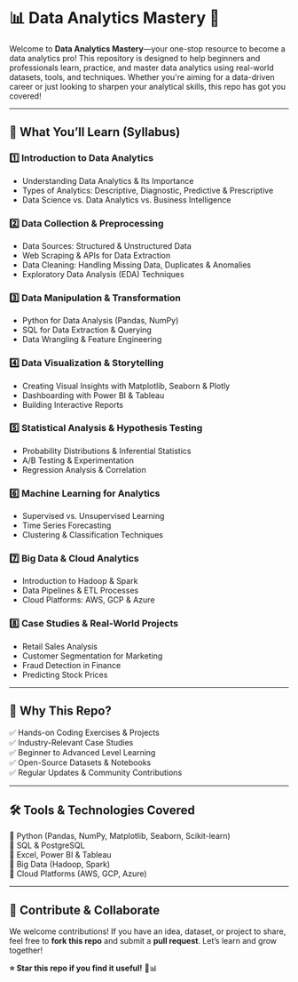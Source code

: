 # 📊 Data Analytics Mastery 🚀

Welcome to **Data Analytics Mastery**—your one-stop resource to become a data analytics pro! This repository is designed to help beginners and professionals learn, practice, and master data analytics using real-world datasets, tools, and techniques. Whether you're aiming for a data-driven career or just looking to sharpen your analytical skills, this repo has got you covered!

---

## 📌 What You’ll Learn (Syllabus)

### 1️⃣ Introduction to Data Analytics
- Understanding Data Analytics & Its Importance
- Types of Analytics: Descriptive, Diagnostic, Predictive & Prescriptive
- Data Science vs. Data Analytics vs. Business Intelligence

### 2️⃣ Data Collection & Preprocessing
- Data Sources: Structured & Unstructured Data
- Web Scraping & APIs for Data Extraction
- Data Cleaning: Handling Missing Data, Duplicates & Anomalies
- Exploratory Data Analysis (EDA) Techniques

### 3️⃣ Data Manipulation & Transformation
- Python for Data Analysis (Pandas, NumPy)
- SQL for Data Extraction & Querying
- Data Wrangling & Feature Engineering

### 4️⃣ Data Visualization & Storytelling
- Creating Visual Insights with Matplotlib, Seaborn & Plotly
- Dashboarding with Power BI & Tableau
- Building Interactive Reports

### 5️⃣ Statistical Analysis & Hypothesis Testing
- Probability Distributions & Inferential Statistics
- A/B Testing & Experimentation
- Regression Analysis & Correlation

### 6️⃣ Machine Learning for Analytics
- Supervised vs. Unsupervised Learning
- Time Series Forecasting
- Clustering & Classification Techniques

### 7️⃣ Big Data & Cloud Analytics
- Introduction to Hadoop & Spark
- Data Pipelines & ETL Processes
- Cloud Platforms: AWS, GCP & Azure

### 8️⃣ Case Studies & Real-World Projects
- Retail Sales Analysis
- Customer Segmentation for Marketing
- Fraud Detection in Finance
- Predicting Stock Prices

---

## 🚀 Why This Repo?

✅ Hands-on Coding Exercises & Projects  
✅ Industry-Relevant Case Studies  
✅ Beginner to Advanced Level Learning  
✅ Open-Source Datasets & Notebooks  
✅ Regular Updates & Community Contributions  

---

## 🛠 Tools & Technologies Covered

🔹 Python (Pandas, NumPy, Matplotlib, Seaborn, Scikit-learn)  
🔹 SQL & PostgreSQL  
🔹 Excel, Power BI & Tableau  
🔹 Big Data (Hadoop, Spark)  
🔹 Cloud Platforms (AWS, GCP, Azure)  

---

## 📢 Contribute & Collaborate

We welcome contributions! If you have an idea, dataset, or project to share, feel free to **fork this repo** and submit a **pull request**. Let’s learn and grow together!  

**⭐ Star this repo if you find it useful!** 🚀📊
